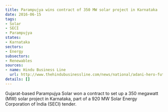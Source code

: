 ```yaml
---
title: Parampujya wins contract of 350 MW solar project in Karnataka
date: 2016-06-15
tags:
- Solar
- SECI
- Parampujya
states:
- Karnataka
sectors:
- Energy
subsectors:
- Renewables
sources:
- name: Hindu Business Line
  url: http://www.thehindubusinessline.com/news/national/adani-hero-future-acme-win-solar-projects-in-karnataka/article8714594.ece
details: []
---
```


Gujarat-based Parampujya Solar won a contract to set up a 350 megawatt (MW) solar project in Karnataka, part of a 920 MW Solar Energy Corporation of India (SECI) tender.
